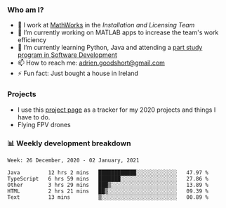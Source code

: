 ### Who am I?

<!--
**goodshort/goodshort** is a ✨ _special_ ✨ repository because its `README.md` (this file) appears on your GitHub profile.
-->

- 💼 I work at [MathWorks](https://www.mathworks.com/) in the _Installation and Licensing Team_
- 🔭 I’m currently working on MATLAB apps to increase the team's work efficiency
- 🌱 I’m currently learning Python, Java and attending a [part study program in Software Development](https://www.goodshort.me/who-am-i/studies#higher-diploma-in-software-development)
- 📫 How to reach me: adrien.goodshort@gmail.com
- ⚡ Fun fact: Just bought a house in Ireland

### Projects

- I use this [project page](https://github.com/users/goodshort/projects/1) as a tracker for my 2020 projects and things I have to do.
- Flying FPV drones

### 📊 Weekly development breakdown

<!--START_SECTION:waka-->
```text
Week: 26 December, 2020 - 02 January, 2021

Java         12 hrs 2 mins   ████████████░░░░░░░░░░░░░   47.97 % 
TypeScript   6 hrs 59 mins   ███████░░░░░░░░░░░░░░░░░░   27.86 % 
Other        3 hrs 29 mins   ███▒░░░░░░░░░░░░░░░░░░░░░   13.89 % 
HTML         2 hrs 21 mins   ██▒░░░░░░░░░░░░░░░░░░░░░░   09.39 % 
Text         13 mins         ▒░░░░░░░░░░░░░░░░░░░░░░░░   00.89 % 
```
<!--END_SECTION:waka-->

